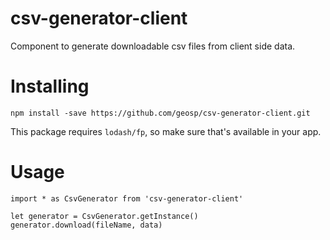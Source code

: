 # csv-generator-client
Component to generate downloadable csv files from client side data. 

# Installing
`npm install -save https://github.com/geosp/csv-generator-client.git`

This package requires `lodash/fp`, so make sure that's available in your app.

# Usage
```
import * as CsvGenerator from 'csv-generator-client'

let generator = CsvGenerator.getInstance()
generator.download(fileName, data)
```
